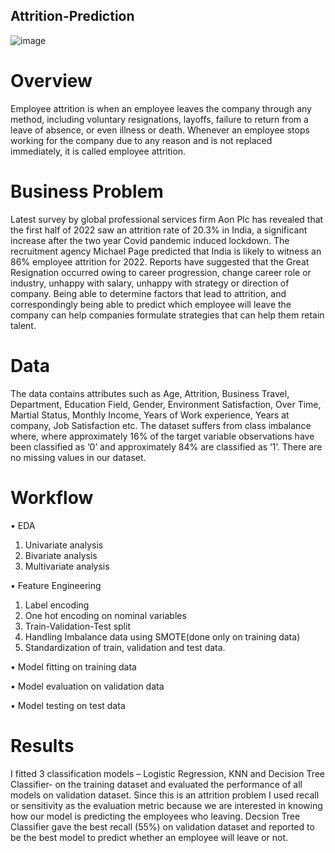 ## Attrition-Prediction

 

![image](https://user-images.githubusercontent.com/116499989/197399058-deba9587-2760-4fc8-9590-28a793c7e668.png)


# Overview

Employee attrition is when an employee leaves the company through any method, including voluntary resignations, layoffs, failure to return from a leave of absence, or even illness or death. Whenever an employee stops working for the company due to any reason and is not replaced immediately, it is called employee attrition.

# Business Problem

Latest survey by global professional services firm Aon Plc has revealed that the first half of 2022 saw an attrition rate of 20.3% in India, a significant increase after the two year Covid pandemic induced lockdown. The recruitment agency Michael Page predicted that India is likely to witness an 86% employee attrition for 2022. Reports have suggested that the Great Resignation occurred owing to career progression, change career role or industry, unhappy with salary, unhappy with strategy or direction of company.
Being able to determine factors that lead to attrition, and correspondingly being able to predict which employee will leave the company can help companies formulate strategies that can help them retain talent.


# Data

The data contains attributes such as Age, Attrition, Business Travel, Department, Education Field, Gender, Environment Satisfaction, Over Time, Martial Status, Monthly Income, Years of Work experience, Years at company, Job Satisfaction etc.
The dataset suffers from class imbalance where, where approximately 16% of the target variable observations have been classified as ‘0’ and approximately 84% are classified as ‘1’.
There are no missing values in our dataset.

# Workflow

•	EDA

  1.	Univariate analysis 
  2.	Bivariate analysis
  3.	Multivariate analysis
  
•	Feature Engineering

  1.	Label encoding
  2.	One hot encoding on nominal variables
  3.	Train-Validation-Test split
  4.	Handling Imbalance data using SMOTE(done only on training data)
  5.	Standardization of train, validation and test data.
  
•	Model fitting on training data

•	Model evaluation on validation data

•	Model testing on test data


# Results

I fitted 3 classification models – Logistic Regression, KNN and Decision Tree Classifier- on the training dataset and evaluated the performance of all models on validation dataset.
Since this is an attrition problem I used recall or sensitivity as the evaluation metric because we are interested in knowing how our model is predicting the employees who leaving.
Decsion Tree Classifier gave the best recall (55%) on validation dataset and reported to be the best model to predict whether an employee will leave or not.
